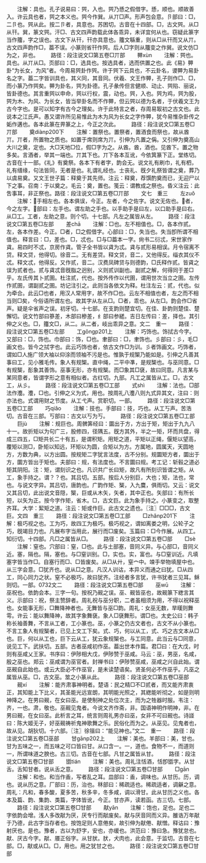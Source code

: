 <!-- { "loadSidebar": true } -->
　　注解：具也。孔子说易曰：巺，入也。巺乃愻之假借字。愻，顺也。顺故善入。许云具也者，巺之本义也。巺今作巽。从丌□声。形声包会意。卪部曰：□，二卪也。巺从此。按二卪者，具意也。苏困切。古音在十四部。□，古文巺。从□从幵。巽，篆文巺。汗□、古文四声韵载此体各乖异，未详宜何从也。窃疑此篆字当作籒，字之误也。古文下从幵，幵亦具意也。籒文緐重，则从□从幵而又从丌。古文四声韵作□，葢不误。小篆则省幵作巺。后人□字则从籒变之作巽。说文仿□为之，非也。
　　路径：段注说文□第五卷□丌部
　　顨xùn
　　注解：巺也。具也。从丌从□。页部曰：□，选具也。按选具者，选而供置之也。此《易》顨卦“为长女，为风”者。今周易巺卦作巺。许于巺下云具也，不云卦名，谡顨为易卦名之字。葢二字皆训具也，其义同，其音同。伏羲、文王作顨，孔子则作□、□，而小篆乃作巺矣。顨为卦名，巺为卦德。孔子彖传但言健顺、动止、巺陷、丽说，皆卦德也。其言重巺以申命，巺以行权，震，动也。巺，入也。巺为鸡，巺为股，巺为木、为风、为长女，皆当举卦名而不作顨，但云巺以德为名者，于伏羲文王为古今字也。是可以知字有古今之理矣。许于此特言之者，存周易冣初之古文也。此说本之江氏声。愚又谓许所见易惟此为木为风为长女之字作顨，犹今易惟杂卦传之姤作遘也。各本此篆在畀篆之上，今正之次此。
　　路径：段注说文□第五卷□丌部
　　奠diànp200下
　　注解：置祭也。置祭者，置酒食而祭也，故从酋丌。丌者，所置物之质也。如置于席则席为丌。引伸为凡置之偁。又引伸为奠高山大川之奠，定也。大□天地□位，假□字为之。从酋。酋，酒也。见酋下。置之物多矣。言酒者，举其一端也。丌其下也。丌下各本互讹，今依箕篆下正。堂练切。古音在十一部。《礼》有奠祭。各本下有者字，韵会无。说文礼有刷巾，礼有柶，礼有缙缘，句法皆同，无者是也。礼谓礼经也。士丧礼、旣夕礼祭皆谓之奠，葬乃以虞易奠。又文王世子篇：释奠于其先师。注云：释奠，荐馔酌奠而已，无迎尸以下之事。召南：于以奠之。毛云：奠，置也。笺云：谓教成之祭也。昏义注云：此吿事耳，非正祭也。路径：段注说文□第五卷□丌部
　　文七　重三
　　左zuǒ
　　注解：手相左也。各本俱误，今正。左者，今之佐字。说文无佐也。者，今之左字。部曰：左手也。谓左助之手也。以手助手是曰左，以口助手是曰右。从□工。工者，左助之意。则个切。十七部。凡左之属皆从左。
　　路径：段注说文□第五卷□左部
　　差chā
　　注解：□也。左不相值也。□，各本作贰。左，各本作差。今正。□者，□之假借字。心部曰：□，失当也。失当卽所谓不相值也。释言曰：□，差也。□，忒也。□与□葢本一字。尙书二衍忒，宋世家作貣。易四时不忒，京房作貣。管子全书皆以貣为忒。貣与贰形易相误。月令宿离不贷。释文贷，他得切。徐音二。无有差贷。释文贷，音二，又他得反。缁衣其仪不忒。释文忒，他得反。又作贰，音二。汉费凤碑贷与则德韵，□氏释作贰。皆貣之误为贰者也。贰与貣忒音旣脂之迥别，义则贰训副也。副贰之解，何得同于差□乎。左氏传其卜贰圉。杜注贰，代也。按外传作以代圉，谓用世次当立之圉。左传作贰圉，谓副贰之圉。坊记注引之。此则当各依文为释。杜注左云：贰，代也。似为牵合。此云□也者，用汉人常用字，故不作□也。云左不相值也者，左之而不相当则□矣，今俗语所谓左也。故其字从左从□。□者，乖也。从左□。韵会作□省声。疑是伞省声之误。初牙切。十七部。在支韵则楚宜切。在佳、卦韵则楚佳、楚懈切。说文竹部曰篸差，木部曰槮差，纟部曰参縒。吉日左传曰：差，择也。其引伸之义也。□，籒文□，从二。从二者，岐出乖异之意。文二　重一
　　路径：段注说文□第五卷□左部
　　工ɡōnɡp201上
　　注解：巧饰也。饰拭古今字。又部曰：□，饰也。巾部曰：饰，□也。聿部曰：□，聿饰也。彡部曰：彡，毛□画文也。皆今之拭字也。此云巧饰也者，依古文作□为训。彡者饰画文。巧饰者，谓如□人施广领大袖以仰涂而领袖不污是也。惟孰于规榘乃能如是。引伸之凡善其事曰工，见小雅毛传。象人有规榘。直中绳，二平中凖，是规榘也。与巫同意。□有规榘，耏象其善饰。巫事无形，亦有规榘。而□象其□褎，故曰同意。凡言某与某同意者，皆谓字形之意有相似者。古红切。九部。凡工之属皆从工。□，古文工，从彡。
　　路径：段注说文□第五卷□工部
　　式shì
　　注解：法也。□部法作灋。灋，□也。引伸之义为式，用也。按周礼八灋八则九式异其文，注曰：则亦法也。式谓用财之节度。从工弋声。赏职切。一部。
　　路径：段注说文□第五卷□工部
　　巧qiǎo
　　注解：技也。手部曰：技，巧也。从工丂声。苦浩切。古音在三部。丂部曰：古文以丂为丂。
　　路径：段注说文□第五卷□工部
　　巨jù
　　注解：规巨也。周髀筭经曰：圜出于方，方出于矩，矩出于九九八十一。故折矩以为句广三，股修四，径隅五。旣方其外，半之一矩，环而共盘，得成三四五，□矩共长二十有五，是谓积矩。用矩之道，平矩以正绳，偃矩以望高，覆矩以测□，卧矩以知远，环矩以为圆，合矩以为方。方属地，圆属天，天圆地方，方数为典，以方出圆。按规矩二字犹言法度，古不分别。规圜矩方者，圜出于方，圜方皆出于矩也。夫部曰：规，有法度也。不言圜曰规。考工记：斩毂之道必矩其阴阳。注：矩，谓刻识之也。凡识共广长曰矩，故凡有所刻识皆谓之矩。从工，象手持之。谓？？也。其吕切。五部。按后人分别巨，大也；矩，法也，常也。与说文字异。其吕切，唐韵也。广韵作矩、榘，入九麌，俱雨切。又云：说文又其吕切，此出说文音隠，榘，巨或从木矢，矢者，其中正也。矢部曰：有所长短，以矢为正。按今字作矩，省木。□，古文巨。此为象手持之。小篆变之，取整齐耳。大学：絜矩之道。注云：矩或作巨。此古文之遗也。〖注〗□□□，古文巨。文四　重三
　　路径：段注说文□第五卷□工部
　　□zhǎnp201下
　　注解：极巧视之也。工为巧，故四工为极巧。极巧视之，谓如离娄之明，公轮子之巧，旣竭目力也。凡展布字当用此，展行而□废矣。玉篇曰：□今作展。从四工。知衍切。十四部。凡□之属皆从□。
　　路径：段注说文□第五卷□部
　　□sè
　　注解：窒也。穴部曰：窒，□也。此与土部塞，音同义异。与心部□，音同义近。塞，隔也。隔，塞也。与□窒训别。□，实也。实，富也。与□窒训近。凡填塞字皆当作□。自塞行而□、□皆废矣。从□从廾，窒宀中。竦手举物填屋中也。从三字会意。□犹齐也。说从□之意。凡汉人训诂，本异义而通之曰犹。□从四工，同心同力之状。窒不必极巧，故曰犹齐。注经者多言犹，许书犹者三见耳。稣则切。一部。0732文二
　　路径：段注说文□第五卷□部
　　巫wū
　　注解：巫祝也。依韵会本。三字一句。按祝乃觋之误。巫、觋皆巫也，故觋篆下緫言其义。示部曰：祝，祭主赞辞者。周礼祝与巫分职，二者虽相须为用，不得以祝释巫也。女能事无形，□舞降神者也。无舞皆与巫□韵。周礼：女巫无数，旱暵则舞雩。许云：能以舞降神，故其字象舞褎。象人□褎舞形。谓□也。太史公曰：韩子称长袖善舞，不言从工者，工小篆也。巫，小篆之仍古文者也，古文不从小篆也。不言工象人有规榘者，已见上文工下矣。式、巧，何以从工，式、巧之古文本从□也。巨，何以从工也，巨下云从工，犹云象规榘也。与工同意。此当云与□同意，说见工下。武扶切。五部。古者巫咸初作巫。葢出世本作篇。君□曰：在大戊，时则有巫咸乂王家。书序曰：伊陟相大戊，伊陟赞于巫咸。马云：巫，男巫，名咸，殷之巫也。郑云：巫咸谓为巫官者。封禅书曰：伊陟赞巫咸，巫咸之兴自此始。谓巫觋自此始也。或云大臣必不作巫官，是未读楚语矣。贤圣何必不作巫乎。凡巫之属皆从巫。□，古文巫。筮之小篆从此。
　　路径：段注说文□第五卷□巫部
　　觋xí
　　注解：能齐肃事神明者。楚语：民之精□不□贰者，而又能齐肃衷正，其知能上下比义，其圣能光远宣朗，其明能光照之，其緫能听彻之，如是则明神降之。在男曰觋，在女曰巫。是使制神之处位次主，而为之牲器时服。韦注：齐，一也。肃，敬也。巫觋见鬼者。今说文齐作斋，非。国语神明作明神，非。在男曰觋，在女曰巫。此析言之耳，统言则周礼男亦曰巫，女非不可曰觋也。诗諩曰：陈大姬无子，好巫觋祷祈鬼神歌舞之乐。民俗化而为之。从巫见。见鬼者也，故从见。胡狄切。十六部。〖注〗徐锴曰：“能见神也。”文二　重一
　　路径：段注说文□第五卷□巫部
　　甘ɡānp202上
　　注解：美也。羊部曰：美，甘也。甘为五味之一，而五味之可口皆曰甘。从口含一。一，道也。食物不一，而道则一，所谓味道之腴也。古三切。古音在七部。凡甘之属皆从甘。
　　路径：段注说文□第五卷□甘部
　　甛tián
　　注解：美也。周礼注恬酒，恬卽甛字。从甘舌。舌知甘者。说从舌之意。
　　路径：段注说文□第五卷□甘部
　　□ɡān
　　注解：和也。和当作盉，写者乱之耳。皿部曰：盉，调味也。从甘历。历，调也。说从历之意。厂部曰：历，治也。秝部曰：稀疏适也。稀疏适者，调龢之意。周礼：凡和，春多酸，夏多苦，秋多辛，冬多咸，调以滑甘。此从甘历之义也。各本及篇、韵、集韵、类篇，字体皆讹，今正。甘亦声，读若函。古三切。七部。
　　路径：段注说文□第五卷□甘部
　　猒yān
　　注解：饱也，足也。足也二字依韵会增。浅人多改猒为厌，厌专行而猒废矣。猒与厌音同而义异。雒诰万年猒于乃德，此古字当存者也。按饱足则人意倦矣，故引伸为猒倦、猒憎。释诂曰：豫射厌也。是也。豫者，古以为舒字，安也，亦缓也。洪范曰：豫曰急。豫犹怠也。猒、厌古今字。猒、餍正俗字。从甘肰。肰，犬肉也，此会意。于监切。古音在七部。□，猒或从□。□，用也。用之犹甘之也。
　　路径：段注说文□第五卷□甘部
